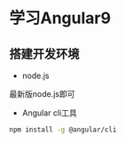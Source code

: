 # 学习Angular9

## 搭建开发环境

- node.js

最新版node.js即可

- Angular cli工具

```sh
npm install -g @angular/cli
```